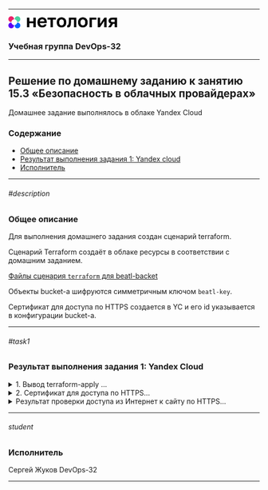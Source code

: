 
---
<img src="../Netology.png" height="24px"/>

### Учебная группа DevOps-32

---

## Решение по домашнему заданию к занятию 15.3 «Безопасность в облачных провайдерах»

Домашнее задание выполнялось в облаке Yandex Cloud

### Содержание

- [Общее описание](#description) 
- [Результат выполнения задания 1: Yandex cloud](#task1)
- [Исполнитель](#student)


---

###### #description
### Общее описание

Для выполнения домашнего задания создан сценарий terraform. 

Сценарий Terraform создаёт в облаке ресурсы в соответствии с домашним заданием.

[Файлы сценария `terraform` для beatl-backet](./)

Объекты bucket-a шифруются симметричным ключом `beatl-key`.

Сертификат для доступа по HTTPS создается в YC и его id указывается в конфигурации bucket-a. 

---

###### #task1
### Результат выполнения задания 1: Yandex Cloud

<details>
    <summary> 1. Вывод terraform-apply ...  </summary>

```
beatl@localhost:~/homeworks/clopro/15.3$ terraform apply

Terraform used the selected providers to generate the following execution plan. Resource actions are indicated with the following symbols:
  + create

Terraform will perform the following actions:

  # yandex_iam_service_account.beatl-ig-sa will be created
  + resource "yandex_iam_service_account" "beatl-ig-sa" {
      + created_at  = (known after apply)
      + description = "Сервисный аккаунт для управления группой ВМ."
      + folder_id   = (known after apply)
      + id          = (known after apply)
      + name        = "beatl-ig-sa"
    }

  # yandex_iam_service_account_static_access_key.sa-static-key will be created
  + resource "yandex_iam_service_account_static_access_key" "sa-static-key" {
      + access_key           = (known after apply)
      + created_at           = (known after apply)
      + description          = "static access key for object storage"
      + encrypted_secret_key = (known after apply)
      + id                   = (known after apply)
      + key_fingerprint      = (known after apply)
      + secret_key           = (sensitive value)
      + service_account_id   = (known after apply)
    }

  # yandex_kms_symmetric_key.beatl-key will be created
  + resource "yandex_kms_symmetric_key" "beatl-key" {
      + created_at          = (known after apply)
      + default_algorithm   = "AES_128"
      + deletion_protection = false
      + description         = "netology learning"
      + folder_id           = (known after apply)
      + id                  = (known after apply)
      + name                = "lesson-15-3-key"
      + rotated_at          = (known after apply)
      + rotation_period     = "8760h"
      + status              = (known after apply)
    }

  # yandex_resourcemanager_folder_iam_member.editor will be created
  + resource "yandex_resourcemanager_folder_iam_member" "editor" {
      + folder_id = (sensitive value)
      + id        = (known after apply)
      + member    = (known after apply)
      + role      = "editor"
    }

  # yandex_storage_bucket.beatl-bucket will be created
  + resource "yandex_storage_bucket" "beatl-bucket" {
      + access_key            = (known after apply)
      + bucket                = "beatl-bucket"
      + bucket_domain_name    = (known after apply)
      + default_storage_class = (known after apply)
      + folder_id             = (known after apply)
      + force_destroy         = true
      + id                    = (known after apply)
      + secret_key            = (sensitive value)
      + website_domain        = (known after apply)
      + website_endpoint      = (known after apply)

      + anonymous_access_flags {
          + list = true
          + read = true
        }

      + https {
          + certificate_id = "fpqi49sga16tlscp3si5"
        }

      + server_side_encryption_configuration {
          + rule {
              + apply_server_side_encryption_by_default {
                  + kms_master_key_id = (known after apply)
                  + sse_algorithm     = "aws:kms"
                }
            }
        }

      + website {
          + error_document = "error.html"
          + index_document = "index.html"
        }
    }

  # yandex_storage_object.beatl-buck-err will be created
  + resource "yandex_storage_object" "beatl-buck-err" {
      + access_key   = (known after apply)
      + acl          = "private"
      + bucket       = "beatl-bucket"
      + content_type = (known after apply)
      + id           = (known after apply)
      + key          = "error.html"
      + secret_key   = (sensitive value)
      + source       = "./files/error.html"
    }

  # yandex_storage_object.beatl-buck-img will be created
  + resource "yandex_storage_object" "beatl-buck-img" {
      + access_key   = (known after apply)
      + acl          = "private"
      + bucket       = "beatl-bucket"
      + content_type = (known after apply)
      + id           = (known after apply)
      + key          = "image-1"
      + secret_key   = (sensitive value)
      + source       = "./images/7afbf86ade2cbd9fa149ef54efd4d954.jpg"
    }

  # yandex_storage_object.beatl-buck-index will be created
  + resource "yandex_storage_object" "beatl-buck-index" {
      + access_key   = (known after apply)
      + acl          = "private"
      + bucket       = "beatl-bucket"
      + content_type = (known after apply)
      + id           = (known after apply)
      + key          = "index.html"
      + secret_key   = (sensitive value)
      + source       = "./files/index.html"
    }

Plan: 8 to add, 0 to change, 0 to destroy.

Do you want to perform these actions?
  Terraform will perform the actions described above.
  Only 'yes' will be accepted to approve.

  Enter a value: yes

yandex_iam_service_account.beatl-ig-sa: Creating...
yandex_kms_symmetric_key.beatl-key: Creating...
yandex_kms_symmetric_key.beatl-key: Creation complete after 0s [id=abj0euhv09dhlgp3i18p]
yandex_iam_service_account.beatl-ig-sa: Creation complete after 2s [id=aje8nbvr95g26fte9q4q]
yandex_resourcemanager_folder_iam_member.editor: Creating...
yandex_iam_service_account_static_access_key.sa-static-key: Creating...
yandex_iam_service_account_static_access_key.sa-static-key: Creation complete after 1s [id=ajeo38lplmi9iu14r0q4]
yandex_storage_bucket.beatl-bucket: Creating...
yandex_resourcemanager_folder_iam_member.editor: Creation complete after 4s [id=b1ggopu0i05k9eac2102/editor/serviceAccount:aje8nbvr95g26fte9q4q]
yandex_storage_bucket.beatl-bucket: Still creating... [10s elapsed]
yandex_storage_bucket.beatl-bucket: Creation complete after 17s [id=beatl-bucket]
yandex_storage_object.beatl-buck-err: Creating...
yandex_storage_object.beatl-buck-img: Creating...
yandex_storage_object.beatl-buck-index: Creating...
yandex_storage_object.beatl-buck-index: Creation complete after 0s [id=index.html]
yandex_storage_object.beatl-buck-err: Creation complete after 0s [id=error.html]
yandex_storage_object.beatl-buck-img: Creation complete after 0s [id=image-1]

Apply complete! Resources: 8 added, 0 changed, 0 destroyed.
```

</details>

<details>
    <summary> 2. Сертификат для доступа по HTTPS...  </summary>

![](./images/cert.png)

</details>

<details>
    <summary> Результат проверки доступа из Интернет к сайту по HTTPS...  </summary>

![](./images/https.png)

</details>

---

###### student
### Исполнитель

Сергей Жуков DevOps-32

---